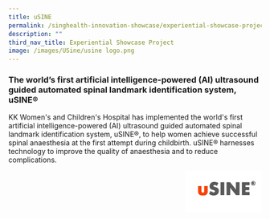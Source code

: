 ```yaml
---
title: uSINE
permalink: /singhealth-innovation-showcase/experiential-showcase-project/usine/
description: ""
third_nav_title: Experiential Showcase Project
image: /images/USine/usine logo.png
---
```

### The world’s first artificial intelligence-powered (AI) ultrasound guided automated spinal landmark identification system, uSINE®

KK Women's and Children's Hospital has implemented the world's first artificial intelligence-powered (AI) ultrasound guided automated spinal landmark identification system, uSINE®, to help women achieve successful spinal anaesthesia at the first attempt during childbirth. uSINE® harnesses technology to improve the quality of anaesthesia and to reduce complications. 



<img style="width:30%" src="/images/Experiential%20Showcases/USine/usine%20logo.png" align="right">